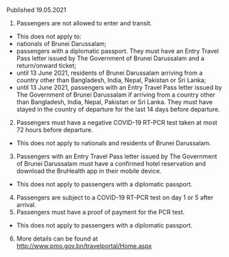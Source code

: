 Published 19.05.2021 
1. Passengers are not allowed to enter and transit.
- This does not apply to:
- nationals of Brunei Darussalam;
- passengers with a diplomatic passport. They must have an Entry Travel Pass letter issued by The Government of Brunei Darussalam and a return/onward ticket;
- until 13 June 2021, residents of Brunei Darussalam arriving from a country other than Bangladesh, India, Nepal, Pakistan or Sri Lanka;
- until 13 June 2021, passengers with an Entry Travel Pass letter issued by The Government of Brunei Darussalam if arriving from a country other than Bangladesh, India, Nepal, Pakistan or Sri Lanka. They must have stayed in the country of departure for the last 14 days before departure.
2. Passengers must have a negative COVID-19 RT-PCR test taken at most 72 hours before departure.
- This does not apply to nationals and residents of Brunei Darussalam.
3. Passengers with an Entry Travel Pass letter issued by The Government of Brunei Darussalam must have a confirmed hotel reservation and download the BruHealth app in their mobile device.
- This does not apply to passengers with a diplomatic passport.
4. Passengers are subject to a COVID-19 RT-PCR test on day 1 or 5 after arrival.
5. Passengers must have a proof of payment for the PCR test.
- This does not apply to passengers with a diplomatic passport.
6. More details can be found at <a href="http://www.pmo.gov.bn/travelportal/Home.aspx">http://www.pmo.gov.bn/travelportal/Home.aspx</a> 

